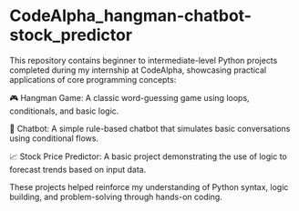 # CodeAlpha_hangman-chatbot-stock_predictor

This repository contains beginner to intermediate-level Python projects completed during my internship at CodeAlpha, showcasing practical applications of core programming concepts:

🎮 Hangman Game: A classic word-guessing game using loops, conditionals, and basic logic.

🤖 Chatbot: A simple rule-based chatbot that simulates basic conversations using conditional flows.

📈 Stock Price Predictor: A basic project demonstrating the use of logic to forecast trends based on input data.

These projects helped reinforce my understanding of Python syntax, logic building, and problem-solving through hands-on coding.

